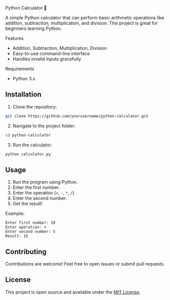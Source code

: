 Python Calculator 🧮

A simple Python calculator that can perform basic arithmetic operations like addition, subtraction, multiplication, and division. This project is great for beginners learning Python.

Features

* Addition, Subtraction, Multiplication, Division
* Easy-to-use command-line interface
* Handles invalid inputs gracefully

Requirements

* Python 3.x

## Installation

1. Clone the repository:

```bash
git clone https://github.com/yourusername/python-calculator.git
```

2. Navigate to the project folder:

```bash
cd python-calculator
```

3. Run the calculator:

```bash
python calculator.py
```

## Usage

1. Run the program using Python.
2. Enter the first number.
3. Enter the operation (`+`, `-`, `*`, `/`).
4. Enter the second number.
5. Get the result!

Example:

```
Enter first number: 10
Enter operation: +
Enter second number: 5
Result: 15
```

## Contributing

Contributions are welcome! Feel free to open issues or submit pull requests.

## License

This project is open source and available under the [MIT License](LICENSE).
